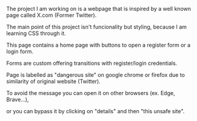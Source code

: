 The project I am working on is a webpage that is inspired by a well known page called X.com (Former Twitter). 

The main point of this project isn't funcionality but styling, because I am learning CSS through it. 

This page contains a home page with buttons to open a register form or a login form.

Forms are custom offering transitions with register/login credentials.

Page is labelled as "dangerous site" on google chrome or firefox due to similarity of original website (Twitter). 

To avoid the message you can open it on other browsers (ex. Edge, Brave...), 

or you can bypass it by clicking on "details" and then "this unsafe site".
